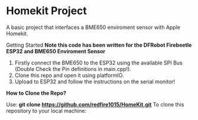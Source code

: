 # Homekit Project

A basic project that interfaces a BME650 enviroment sensor with Apple Homekit.

Getting Started
    **Note this code has been written for the DFRobot Firebeetle ESP32 and BME650 Enviroment Sensor**
1. Firstly connect the BME650 to the ESP32 using the available SPI Bus (Double Check the Pin definitions in main.cpp!).
2. Clone this repo and open it using platformIO.
3. Upload to ESP32 and follow the instructions on the serial monitor!

**How to Clone the Repo?**

Use:
**git clone https://github.com/redfire1015/HomeKit.git**
To clone this repository to your local machine:
